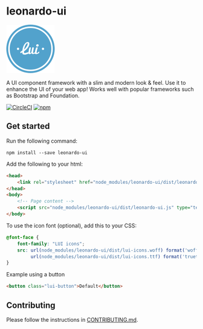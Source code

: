 # leonardo-ui

![Logo](docs/src/img/logo.png?raw=true)

A UI component framework with a slim and modern look & feel. Use it to enhance the UI of your web app! Works well with popular frameworks such as Bootstrap and Foundation.

[![CircleCI](https://circleci.com/gh/qlik-oss/leonardo-ui/tree/master.svg?style=shield)](https://circleci.com/gh/qlik-oss/leonardo-ui/tree/master)
[![npm](https://badge.fury.io/js/leonardo-ui.svg?branch=master)](http://badge.fury.io/js/leonardo-ui)

## Get started

Run the following command:

```shell
npm install --save leonardo-ui
```

Add the following to your html:

```html
<head>
	<link rel="stylesheet" href="node_modules/leonardo-ui/dist/leonardo-ui.css" type="text/css"/>
</head>
<body>
	<!-- Page content -->
	<script src="node_modules/leonardo-ui/dist/leonardo-ui.js" type="text/javascript"></script>
</body>
```

To use the icon font (optional), add this to your CSS:

```css
@font-face {
	font-family: "LUI icons";
    src: url(node_modules/leonardo-ui/dist/lui-icons.woff) format('woff'),
         url(node_modules/leonardo-ui/dist/lui-icons.ttf) format('truetype');
}
```

Example using a button

```html
<button class="lui-button">Default</button>
```

## Contributing

Please follow the instructions in [CONTRIBUTING.md](.github/CONTRIBUTING.md).
